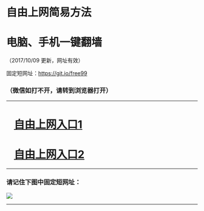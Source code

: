﻿# 自由上网简易方法

# 电脑、手机一键翻墙

（2017/10/09 更新，网址有效）

固定短网址：https://git.io/free99

### （微信如打不开，请转到浏览器打开）


***





# &nbsp;&nbsp; <a href="http://ft2854015676.fwq-tz-1001.info/fwqtz01.html?t=100900116703 " target="_blank">自由上网入口1</a>
# &nbsp;&nbsp; <a href="http://ft2053131765.fwq-tz-1002.info/fwqtz02.html?t=100900122551 " target="_blank">自由上网入口2</a>
***

### 请记住下图中固定短网址：

<img src="https://s3-us-west-2.amazonaws.com/fwq-1001/yjfq-20170905okok.png" /> 


***

